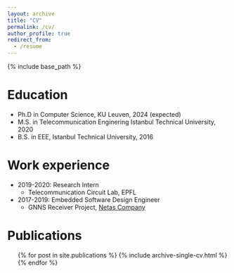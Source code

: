 ```yaml
---
layout: archive
title: "CV"
permalink: /cv/
author_profile: true
redirect_from:
  - /resume
---
```


{% include base_path %}

Education
======
* Ph.D in Computer Science, KU Leuven, 2024 (expected)
* M.S. in Telecommunication Enginering Istanbul Technical University, 2020
* B.S. in EEE, Istanbul Technical University, 2016

Work experience
======
* 2019-2020: Research Intern
  * Telecommunication Circuit Lab, EPFL
* 2017-2019: Embedded Software Design Engineer
  * GNNS Receiver Project, [Netas Company](https://netas.com.tr/?lang=en)
 

Publications
======
  <ul>{% for post in site.publications %}
    {% include archive-single-cv.html %}
  {% endfor %}</ul>
  
 
